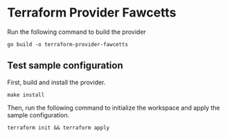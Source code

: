 # Terraform Provider Fawcetts

Run the following command to build the provider

```shell
go build -o terraform-provider-fawcetts
```

## Test sample configuration

First, build and install the provider.

```shell
make install
```

Then, run the following command to initialize the workspace and apply the sample configuration.

```shell
terraform init && terraform apply
```